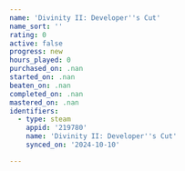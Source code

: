 ```yaml
---
name: 'Divinity II: Developer''s Cut'
name_sort: ''
rating: 0
active: false
progress: new
hours_played: 0
purchased_on: .nan
started_on: .nan
beaten_on: .nan
completed_on: .nan
mastered_on: .nan
identifiers:
  - type: steam
    appid: '219780'
    name: 'Divinity II: Developer''s Cut'
    synced_on: '2024-10-10'

---
```

